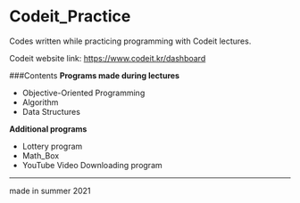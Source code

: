 # Codeit_Practice
Codes written while practicing programming with Codeit lectures.  

Codeit website link: https://www.codeit.kr/dashboard  

###Contents
**Programs made during lectures**
* Objective-Oriented Programming
* Algorithm
* Data Structures

**Additional programs**
* Lottery program
* Math_Box
* YouTube Video Downloading program

<hr/>
made in summer 2021
